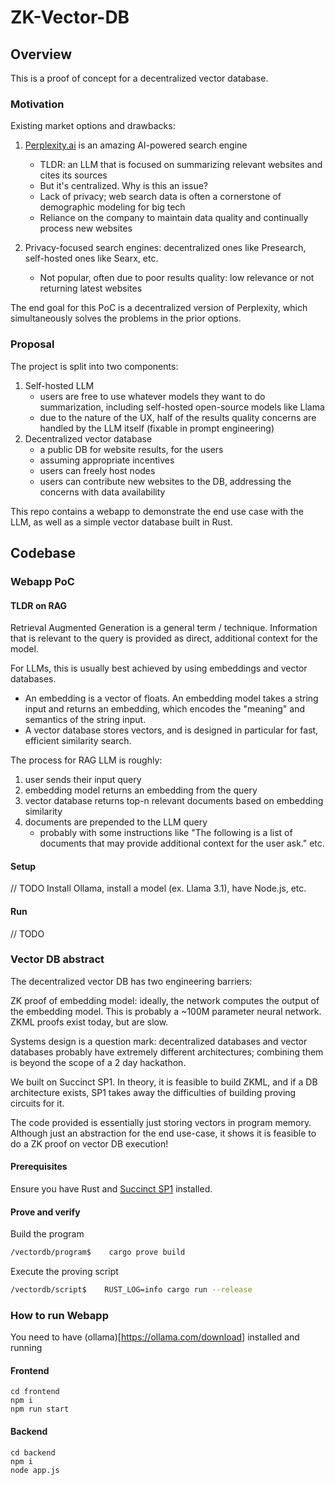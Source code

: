 # ZK-Vector-DB

## Overview

This is a proof of concept for a decentralized vector database.

### Motivation

Existing market options and drawbacks:

1. [Perplexity.ai](https://www.perplexity.ai/) is an amazing AI-powered search engine

   - TLDR: an LLM that is focused on summarizing relevant websites and cites its sources
   - But it's centralized. Why is this an issue?
   - Lack of privacy; web search data is often a cornerstone of demographic modeling for big tech
   - Reliance on the company to maintain data quality and continually process new websites

2. Privacy-focused search engines: decentralized ones like Presearch, self-hosted ones like Searx, etc.
   - Not popular, often due to poor results quality: low relevance or not returning latest websites

The end goal for this PoC is a decentralized version of Perplexity, which simultaneously solves the problems in the prior options.

### Proposal

The project is split into two components:

1. Self-hosted LLM
   - users are free to use whatever models they want to do summarization, including self-hosted open-source models like Llama
   - due to the nature of the UX, half of the results quality concerns are handled by the LLM itself (fixable in prompt engineering)
2. Decentralized vector database
   - a public DB for website results, for the users
   - assuming appropriate incentives
   - users can freely host nodes
   - users can contribute new websites to the DB, addressing the concerns with data availability

This repo contains a webapp to demonstrate the end use case with the LLM, as well as a simple vector database built in Rust.

## Codebase

### Webapp PoC

#### TLDR on RAG

Retrieval Augmented Generation is a general term / technique. Information that is relevant to the query is provided as direct, additional context for the model.

For LLMs, this is usually best achieved by using embeddings and vector databases.

- An embedding is a vector of floats. An embedding model takes a string input and returns an embedding, which encodes the "meaning" and semantics of the string input.
- A vector database stores vectors, and is designed in particular for fast, efficient similarity search.

The process for RAG LLM is roughly:

1. user sends their input query
2. embedding model returns an embedding from the query
3. vector database returns top-n relevant documents based on embedding similarity
4. documents are prepended to the LLM query
   - probably with some instructions like "The following is a list of documents that may provide additional context for the user ask." etc.

#### Setup

// TODO
Install Ollama, install a model (ex. Llama 3.1), have Node.js, etc.

#### Run

// TODO

### Vector DB abstract

The decentralized vector DB has two engineering barriers:

ZK proof of embedding model: ideally, the network computes the output of the embedding model. This is probably a ~100M parameter neural network. ZKML proofs exist today, but are slow.

Systems design is a question mark: decentralized databases and vector databases probably have extremely different architectures; combining them is beyond the scope of a 2 day hackathon.

We built on Succinct SP1. In theory, it is feasible to build ZKML, and if a DB architecture exists, SP1 takes away the difficulties of building proving circuits for it.

The code provided is essentially just storing vectors in program memory. Although just an abstraction for the end use-case, it shows it is feasible to do a ZK proof on vector DB execution!

#### Prerequisites

Ensure you have Rust and [Succinct SP1](https://github.com/succinctlabs/sp1) installed.

#### Prove and verify

Build the program

```bash
/vectordb/program$    cargo prove build
```

Execute the proving script

```bash
/vectordb/script$    RUST_LOG=info cargo run --release
```

### How to run Webapp
You need to have (ollama)[https://ollama.com/download] installed and running
#### Frontend
```
cd frontend
npm i
npm run start
```

#### Backend
```
cd backend
npm i
node app.js
```
